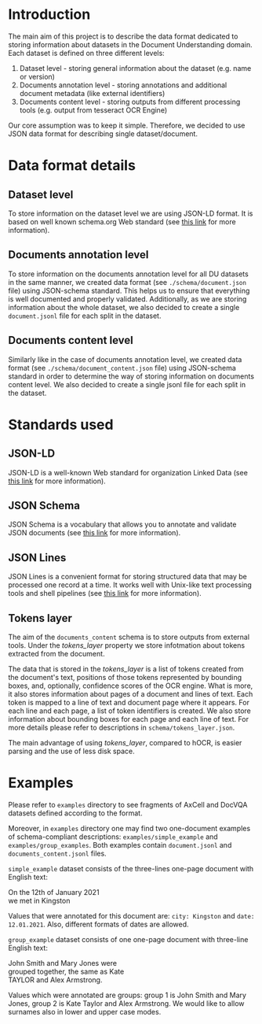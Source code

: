 # Introduction

The main aim of this project is to describe the data format dedicated to storing information about datasets in the Document Understanding domain. Each dataset is defined on three different levels:
 1. Dataset level - storing general information about the dataset (e.g. name or version)
 2. Documents annotation level - storing annotations and additional document metadata (like external identifiers) 
 3. Documents content level - storing outputs from different processing tools (e.g. output from tesseract OCR Engine)

Our core assumption was to keep it simple. Therefore, we decided to use JSON data format for describing single dataset/document.  

# Data format details

## Dataset level 

To store information on the dataset level we are using JSON-LD format. It is based on well known schema.org Web standard (see [this link](https://developers.google.com/search/docs/data-types/dataset) for more information). 

## Documents annotation level 

To store information on the documents annotation level for all DU datasets in the same manner, we created data format (see `./schema/document.json` file) using JSON-schema standard. This helps us to ensure that everything is well documented and properly validated. 
Additionally, as we are storing information about the whole dataset, we also decided to create a single `document.jsonl` file for each split in the dataset. 

## Documents content level

Similarly like in the case of documents annotation level, we created data format (see `./schema/document_content.json` file) using JSON-schema standard in order to determine the way of storing information on documents content level. 
We also decided to create a single jsonl file for each split in the dataset. 

# Standards used

## JSON-LD

JSON-LD is a well-known Web standard for organization Linked Data (see [this link](https://json-ld.org/) for more information).

## JSON Schema

JSON Schema is a vocabulary that allows you to annotate and validate JSON documents (see [this link](https://json-schema.org/) for more information).

## JSON Lines 

JSON Lines is a convenient format for storing structured data that may be processed one record at a time. It works well with Unix-like text processing tools and shell pipelines (see [this link](https://jsonlines.org/) for more information).

## Tokens layer

The aim of the `documents_content` schema is to store outputs from external tools. 
Under the _tokens_layer_ property we store infotmation about tokens extracted from the document.

The data that is stored in the _tokens_layer_ is a list of tokens created from the document's text, 
positions of those tokens represented by bounding boxes, and, optionally, confidence scores of the OCR engine. 
What is more, it also stores information about pages of a document and lines 
of text. 
Each token is mapped to a line of text and document page where it appears. 
For each line and each page, a list of token identifiers is created. 
We also store information about bounding boxes for each page and each line 
of text. 
For more details please refer to descriptions in `schema/tokens_layer.json`.

The main advantage of using _tokens_layer_, compared to hOCR, is easier parsing and the use of less disk space. 

# Examples
Please refer to `examples` directory to see fragments of AxCell and DocVQA datasets defined according to the format. 

Moreover, in `examples` directory one may find two one-document examples of schema-compliant descriptions: `examples/simple_example` and `examples/group_examples`.
Both examples contain `document.jsonl` and `documents_content.jsonl` files. 

`simple_example` dataset consists of the three-lines one-page document with English text:

On the 12th of January 2021  
we met in Kingston 

Values that were annotated for this document are: `city: Kingston` and `date: 12.01.2021`. 
Also, different formats of dates are allowed. 

`group_example` dataset consists of one one-page document with three-line English text:

John Smith and Mary Jones were  
grouped together, the same as Kate  
TAYLOR and Alex Armstrong. 

Values which were annotated are groups: group 1 is John Smith and Mary Jones, group 2 is Kate Taylor and Alex Armstrong.
We would like to allow surnames also in lower and upper case modes. 
